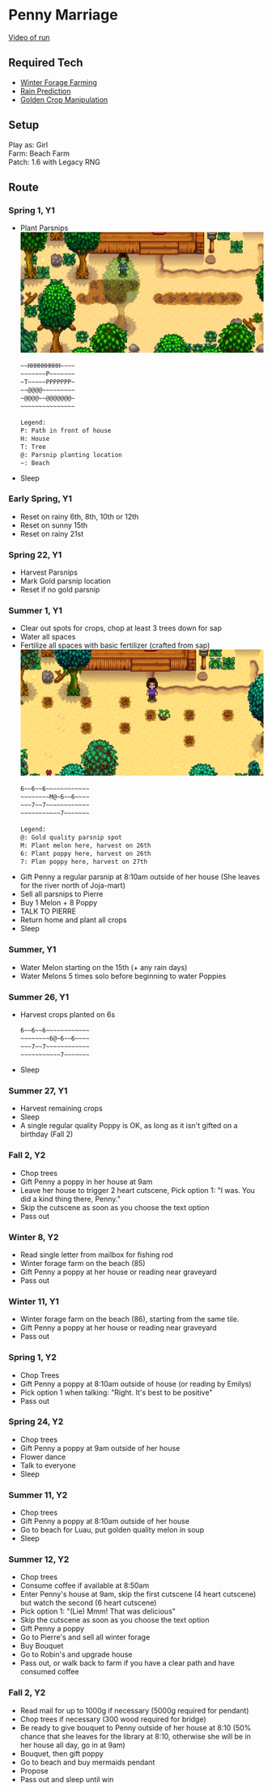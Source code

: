 # Penny Marriage 

[Video of run](https://www.youtube.com/watch?v=H6xcidWv88o)

## Required Tech
- [Winter Forage Farming](../../tech/winter_forage_farming.md)
- [Rain Prediction](../../tech/rain_prediction.md)
- [Golden Crop Manipulation](../../tech/golden_crop_manipulation.md)

## Setup

Play as: Girl  
Farm: Beach Farm  
Patch: 1.6 with Legacy RNG  

## Route

### Spring 1, Y1

- Plant Parsnips
  ![Parsnip Planting Spots](../../img/penny_crop_manip_parsnips.png)
  ```
  ~~HHHHHHHHH~~~~
  ~~~~~~~P~~~~~~~
  ~T~~~~~PPPPPPP~
  ~~@@@@~~~~~~~~~
  ~@@@@~~@@@@@@@~
  ~~~~~~~~~~~~~~~
  
  Legend:
  P: Path in front of house
  H: House
  T: Tree
  @: Parsnip planting location
  ~: Beach
  ```
- Sleep

### Early Spring, Y1
- Reset on rainy 6th, 8th, 10th or 12th
- Reset on sunny 15th
- Reset on rainy 21st

### Spring 22, Y1
- Harvest Parsnips
- Mark Gold parsnip location
- Reset if no gold parsnip

### Summer 1, Y1
- Clear out spots for crops, chop at least 3 trees down for sap
- Water all spaces
- Fertilize all spaces with basic fertilizer (crafted from sap)
  ![Summer planting spots](../../img/penny_crop_manip_poppies.png)
  ```
  6~~6~~6~~~~~~~~~~~~
  ~~~~~~~~M@~6~~6~~~~
  ~~~7~~7~~~~~~~~~~~~
  ~~~~~~~~~~~7~~~~~~~
  
  Legend:
  @: Gold quality parsnip spot
  M: Plant melon here, harvest on 26th
  6: Plant poppy here, harvest on 26th
  7: Plan poppy here, harvest on 27th
  ```
- Gift Penny a regular parsnip at 8:10am outside of her house (She leaves for the river north of Joja-mart)
- Sell all parsnips to Pierre
- Buy 1 Melon + 8 Poppy
- TALK TO PIERRE
- Return home and plant all crops
- Sleep

### Summer, Y1
- Water Melon starting on the 15th (+ any rain days)
- Water Melons 5 times solo before beginning to water Poppies

### Summer 26, Y1
- Harvest crops planted on 6s
  ```
  6~~6~~6~~~~~~~~~~~~
  ~~~~~~~~6@~6~~6~~~~
  ~~~7~~7~~~~~~~~~~~~
  ~~~~~~~~~~~7~~~~~~~
  ```
- Sleep

### Summer 27, Y1
- Harvest remaining crops
- Sleep
- A single regular quality Poppy is OK, as long as it isn't gifted on a birthday (Fall 2)

### Fall 2, Y2
- Chop trees
- Gift Penny a poppy in her house at 9am
- Leave her house to trigger 2 heart cutscene, Pick option 1: "I was. You did a kind thing there, Penny."
- Skip the cutscene as soon as you choose the text option
- Pass out

### Winter 8, Y2
- Read single letter from mailbox for fishing rod
- Winter forage farm on the beach (85)
- Gift Penny a poppy at her house or reading near graveyard
- Pass out

### Winter 11, Y1
- Winter forage farm on the beach (86), starting from the same tile.
- Gift Penny a poppy at her house or reading near graveyard
- Pass out

### Spring 1, Y2
- Chop Trees
- Gift Penny a poppy at 8:10am outside of house (or reading by Emilys)
- Pick option 1 when talking: "Right. It's best to be positive"
- Pass out

### Spring 24, Y2
- Chop trees
- Gift Penny a poppy at 9am outside of her house
- Flower dance
- Talk to everyone
- Sleep

### Summer 11, Y2
- Chop trees
- Gift Penny a poppy at 8:10am outside of her house
- Go to beach for Luau, put golden quality melon in soup
- Sleep

### Summer 12, Y2
- Chop trees
- Consume coffee if available at 8:50am
- Enter Penny's house at 9am, skip the first cutscene (4 heart cutscene) but watch the second (6 heart cutscene)
- Pick option 1: "(Lie) Mmm! That was delicious"
- Skip the cutscene as soon as you choose the text option
- Gift Penny a poppy
- Go to Pierre's and sell all winter forage
- Buy Bouquet
- Go to Robin's and upgrade house
- Pass out, or walk back to farm if you have a clear path and have consumed coffee

### Fall 2, Y2
- Read mail for up to 1000g if necessary (5000g required for pendant)
- Chop trees if necessary (300 wood required for bridge)
- Be ready to give bouquet to Penny outside of her house at 8:10 (50% chance that she leaves for the library at 8:10, otherwise she will be in her house all day, go in at 9am)
- Bouquet, then gift poppy
- Go to beach and buy mermaids pendant
- Propose
- Pass out and sleep until win
